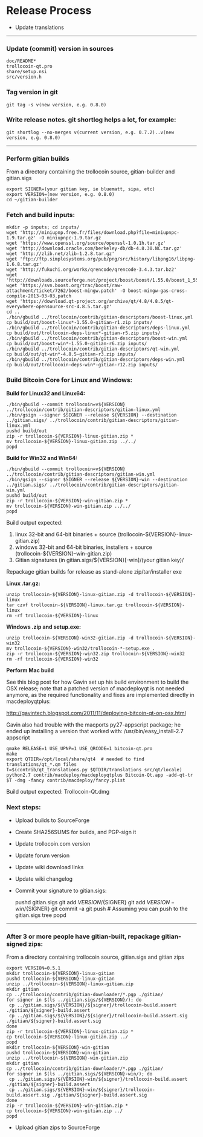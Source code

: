 Release Process
===============

* Update translations

* * *

### Update (commit) version in sources

	doc/README*
	trollocoin-qt.pro
	share/setup.nsi
	src/version.h

### Tag version in git

	git tag -s v(new version, e.g. 0.8.0)

### Write release notes. git shortlog helps a lot, for example:

	git shortlog --no-merges v(current version, e.g. 0.7.2)..v(new version, e.g. 0.8.0)

* * *

### Perform gitian builds

From a directory containing the trollocoin source, gitian-builder and gitian.sigs

	export SIGNER=(your gitian key, ie bluematt, sipa, etc)
	export VERSION=(new version, e.g. 0.8.0)
	cd ~/gitian-builder

### Fetch and build inputs:
	mkdir -p inputs; cd inputs/
	wget 'http://miniupnp.free.fr/files/download.php?file=miniupnpc-1.9.tar.gz' -O miniupnpc-1.9.tar.gz
	wget 'https://www.openssl.org/source/openssl-1.0.1h.tar.gz'
	wget 'http://download.oracle.com/berkeley-db/db-4.8.30.NC.tar.gz'
	wget 'http://zlib.net/zlib-1.2.8.tar.gz'
	wget 'ftp://ftp.simplesystems.org/pub/png/src/history/libpng16/libpng-1.6.8.tar.gz'
	wget 'http://fukuchi.org/works/qrencode/qrencode-3.4.3.tar.bz2'
	wget 'http://downloads.sourceforge.net/project/boost/boost/1.55.0/boost_1_55_0.tar.bz2'
	wget 'https://svn.boost.org/trac/boost/raw-attachment/ticket/7262/boost-mingw.patch' -O boost-mingw-gas-cross-compile-2013-03-03.patch
	wget 'https://download.qt-project.org/archive/qt/4.8/4.8.5/qt-everywhere-opensource-src-4.8.5.tar.gz'
	cd ..
	./bin/gbuild ../trollocoin/contrib/gitian-descriptors/boost-linux.yml
	cp build/out/boost-linux*-1.55.0-gitian-r1.zip inputs/
	./bin/gbuild ../trollocoin/contrib/gitian-descriptors/deps-linux.yml
	cp build/out/trollocoin-deps-linux*-gitian-r5.zip inputs/
	./bin/gbuild ../trollocoin/contrib/gitian-descriptors/boost-win.yml
	cp build/out/boost-win*-1.55.0-gitian-r6.zip inputs/
	./bin/gbuild ../trollocoin/contrib/gitian-descriptors/qt-win.yml
	cp build/out/qt-win*-4.8.5-gitian-r3.zip inputs/
	./bin/gbuild ../trollocoin/contrib/gitian-descriptors/deps-win.yml
	cp build/out/trollocoin-deps-win*-gitian-r12.zip inputs/

### Build Bitcoin Core for Linux and Windows:
**Build for Linux32 and Linux64:**

    ./bin/gbuild --commit trollocoin=v${VERSION} ../trollocoin/contrib/gitian-descriptors/gitian-linux.yml
	./bin/gsign --signer $SIGNER --release ${VERSION} --destination ../gitian.sigs/ ../trollocoin/contrib/gitian-descriptors/gitian-linux.yml
	pushd build/out
	zip -r trollocoin-${VERSION}-linux-gitian.zip *
	mv trollocoin-${VERSION}-linux-gitian.zip ../../
	popd

**Build for Win32 and Win64:**

	./bin/gbuild --commit trollocoin=v${VERSION} ../trollocoin/contrib/gitian-descriptors/gitian-win.yml
	./bin/gsign --signer $SIGNER --release ${VERSION}-win --destination ../gitian.sigs/ ../trollocoin/contrib/gitian-descriptors/gitian-win.yml
	pushd build/out
	zip -r trollocoin-${VERSION}-win-gitian.zip *
	mv trollocoin-${VERSION}-win-gitian.zip ../../
	popd
Build output expected:

1. linux 32-bit and 64-bit binaries + source (trollocoin-${VERSION}-linux-gitian.zip)
2. windows 32-bit and 64-bit binaries, installers + source (trollocoin-${VERSION}-win-gitian.zip)
3. Gitian signatures (in gitian.sigs/${VERSION}[-win]/(your gitian key)/

Repackage gitian builds for release as stand-alone zip/tar/installer exe

**Linux .tar.gz:**

	unzip trollocoin-${VERSION}-linux-gitian.zip -d trollocoin-${VERSION}-linux
	tar czvf trollocoin-${VERSION}-linux.tar.gz trollocoin-${VERSION}-linux
	rm -rf trollocoin-${VERSION}-linux

**Windows .zip and setup.exe:**

	unzip trollocoin-${VERSION}-win32-gitian.zip -d trollocoin-${VERSION}-win32
	mv trollocoin-${VERSION}-win32/trollocoin-*-setup.exe .
	zip -r trollocoin-${VERSION}-win32.zip trollocoin-${VERSION}-win32
	rm -rf trollocoin-${VERSION}-win32

**Perform Mac build**

See this blog post for how Gavin set up his build environment to build the OSX
release; note that a patched version of macdeployqt is not needed anymore, as
the required functionality and fixes are implemented directly in macdeployqtplus:

http://gavintech.blogspot.com/2011/11/deploying-bitcoin-qt-on-osx.html

Gavin also had trouble with the macports py27-appscript package; he
ended up installing a version that worked with: /usr/bin/easy_install-2.7 appscript

	qmake RELEASE=1 USE_UPNP=1 USE_QRCODE=1 bitcoin-qt.pro
	make
	export QTDIR=/opt/local/share/qt4  # needed to find translations/qt_*.qm files
	T=$(contrib/qt_translations.py $QTDIR/translations src/qt/locale)
	python2.7 contrib/macdeploy/macdeployqtplus Bitcoin-Qt.app -add-qt-tr $T -dmg -fancy contrib/macdeploy/fancy.plist

Build output expected: Trollocoin-Qt.dmg

### Next steps:

* Upload builds to SourceForge

* Create SHA256SUMS for builds, and PGP-sign it

* Update trollocoin.com version

* Update forum version

* Update wiki download links

* Update wiki changelog

* Commit your signature to gitian.sigs:

    pushd gitian.sigs
	git add ${VERSION}/${SIGNER}
	git add ${VERSION}-win/${SIGNER}
	git commit -a
	git push  # Assuming you can push to the gitian.sigs tree
	popd

* * *

### After 3 or more people have gitian-built, repackage gitian-signed zips:
From a directory containing trollocoin source, gitian.sigs and gitian zips

	export VERSION=0.5.1
	mkdir trollocoin-${VERSION}-linux-gitian
	pushd trollocoin-${VERSION}-linux-gitian
	unzip ../trollocoin-${VERSION}-linux-gitian.zip
	mkdir gitian
	cp ../trollocoin/contrib/gitian-downloader/*.pgp ./gitian/
	for signer in $(ls ../gitian.sigs/${VERSION}/); do
     cp ../gitian.sigs/${VERSION}/${signer}/trollocoin-build.assert ./gitian/${signer}-build.assert
     cp ../gitian.sigs/${VERSION}/${signer}/trollocoin-build.assert.sig ./gitian/${signer}-build.assert.sig
	done
	zip -r trollocoin-${VERSION}-linux-gitian.zip *
	cp trollocoin-${VERSION}-linux-gitian.zip ../
	popd
	mkdir trollocoin-${VERSION}-win-gitian
	pushd trollocoin-${VERSION}-win-gitian
	unzip ../trollocoin-${VERSION}-win-gitian.zip
	mkdir gitian
	cp ../trollocoin/contrib/gitian-downloader/*.pgp ./gitian/
	for signer in $(ls ../gitian.sigs/${VERSION}-win/); do
     cp ../gitian.sigs/${VERSION}-win/${signer}/trollocoin-build.assert ./gitian/${signer}-build.assert
     cp ../gitian.sigs/${VERSION}-win/${signer}/trollocoin-build.assert.sig ./gitian/${signer}-build.assert.sig
	done
	zip -r trollocoin-${VERSION}-win-gitian.zip *
	cp trollocoin-${VERSION}-win-gitian.zip ../
	popd

* Upload gitian zips to SourceForge
